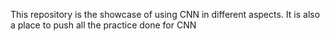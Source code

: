 This repository is the showcase of using CNN in different aspects. 
It is also a place to push all the practice done for CNN
